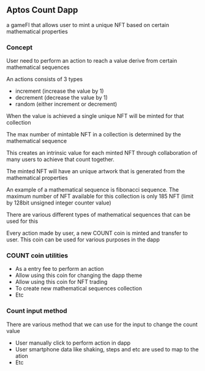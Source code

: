 ## Aptos Count Dapp

a gameFI that allows user to mint a unique NFT based on certain mathematical properties


### Concept

User need to perform an action to reach a value derive from certain mathematical sequences



An actions consists of 3 types
- increment (increase the value by 1)
- decrement (decrease the value by 1)
- random (either increment or decrement)

When the value is achieved a single unique NFT will be minted for that collection

The max number of mintable NFT in a collection is determined by the mathematical sequence

This creates an intrinsic value for each minted NFT through collaboration of many users to achieve that count together.

The minted NFT will have an unique artwork that is generated from the mathematical properties

An example of a mathematical sequence is fibonacci sequence. The maximum number of NFT available for this collection is only 185 NFT (limit by 128bit unsigned integer counter value)

There are various different types of mathematical sequences that can be used for this

Every action made by user, a new COUNT coin is minted and transfer to user. This coin can be used for various purposes in the dapp

### COUNT coin utilities

- As a entry fee to perform an action
- Allow using this coin for changing the dapp theme
- Allow using this coin for NFT trading
- To create new mathematical sequences collection
- Etc


### Count input method

There are various method that we can use for the input to change the count value

- User manually click to perform action in dapp
- User smartphone data like shaking, steps and etc are used to map to the ation
- Etc
